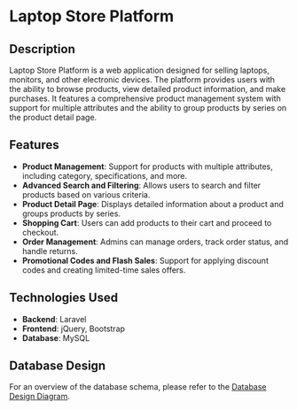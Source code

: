 # Laptop Store Platform

## Description

Laptop Store Platform is a web application designed for selling laptops, monitors, and other electronic devices. The platform provides users with the ability to browse products, view detailed product information, and make purchases. It features a comprehensive product management system with support for multiple attributes and the ability to group products by series on the product detail page.

## Features

- **Product Management**: Support for products with multiple attributes, including category, specifications, and more.
- **Advanced Search and Filtering**: Allows users to search and filter products based on various criteria.
- **Product Detail Page**: Displays detailed information about a product and groups products by series.
- **Shopping Cart**: Users can add products to their cart and proceed to checkout.
- **Order Management**: Admins can manage orders, track order status, and handle returns.
- **Promotional Codes and Flash Sales**: Support for applying discount codes and creating limited-time sales offers.

## Technologies Used

- **Backend**: Laravel
- **Frontend**: jQuery, Bootstrap
- **Database**: MySQL

## Database Design

For an overview of the database schema, please refer to the [Database Design Diagram](https://dbdiagram.io/d/core-project-661b837c03593b6b61eea5da).
